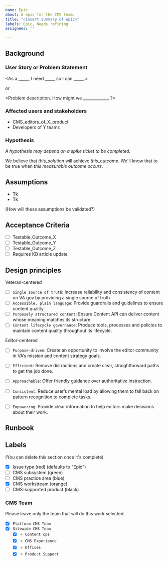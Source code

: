 ```yaml
---
name: Epic
about: A epic for the CMS team.
title: "<Insert summary of epic>"
labels: Epic, Needs refining
assignees: ''

---
```


## Background

### User Story or Problem Statement

<As a _____, I need _____ so I can _____.>

_or_

<Problem description. How might we _____________ ?>


### Affected users and stakeholders

* CMS_editors_of_X_product
* Developers of Y teams

<link to any existing research or data supporting this>

### Hypothesis

_A hypothesis may depend on a spike ticket to be completed._

We believe that _this_solution_ will achieve _this_outcome_. We'll know that to be true when _this measurable outcome occurs._

## Assumptions
* Tk
* Tk

(How will these assumptions be validated?)

## Acceptance Criteria
- [ ] Testable_Outcome_X
- [ ] Testable_Outcome_Y
- [ ] Testable_Outcome_Z
- [ ] Requires KB article update

## Design principles

Veteran-centered
- [ ] `Single source of truth`: Increase reliability and consistency of content on VA.gov by providing a single source of truth.
- [ ] `Accessible, plain language`: Provide guardrails and guidelines to ensure content quality.
- [ ] `Purposely structured content`: Ensure Content API can deliver content whose meaning matches its structure.
- [ ] `Content lifecycle governance`: Produce tools, processes and policies to maintain content quality throughout its lifecycle.

Editor-centered
- [ ] `Purpose-driven`: Create an opportunity to involve the editor community in VA’s mission and content strategy goals.
- [ ] `Efficient`: Remove distractions and create clear, straightforward paths to get the job done.
- [ ] `Approachable`: Offer friendly guidance over authoritative instruction.
- [ ] `Consistent`: Reduce user’s mental load by allowing them to fall back on pattern recognition to complete tasks.
- [ ] `Empowering`: Provide clear information to help editors make decisions about their work.


## Runbook
<optional>

## Labels
(You can delete this section once it's complete)
- [x] Issue type (red) (defaults to "Epic")
- [ ] CMS subsystem (green)
- [ ] CMS practice area (blue)
- [x] CMS workstream (orange)
- [ ] CMS-supported product (black)

### CMS Team

Please leave only the team that will do this work selected.
- [x] `Platform CMS Team`
- [x] `Sitewide CMS Team`
  - [x] `⭐️ Content ops`
  - [x] `⭐️ CMS Experience`
  - [x] `⭐️ Offices`
  - [x] `⭐️ Product Support`
